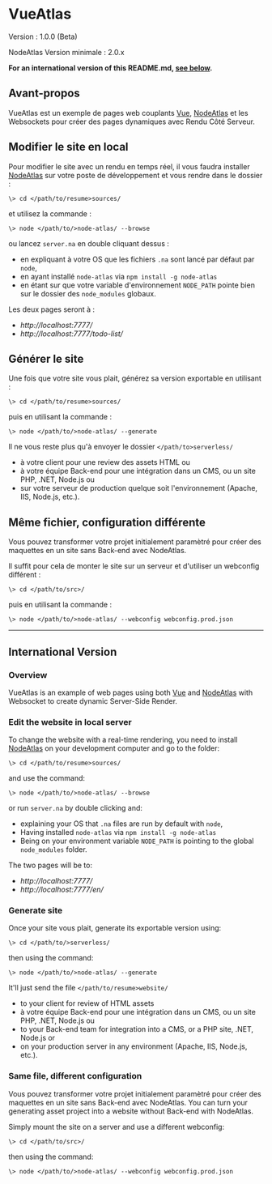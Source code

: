 # VueAtlas #

Version : 1.0.0 (Beta)

NodeAtlas Version minimale : 2.0.x

**For an international version of this README.md, [see below](#international-version).**



## Avant-propos ##

VueAtlas est un exemple de pages web couplants [Vue](http://www.vuejs.org/), [NodeAtlas](http://node-atlas.js.org/) et les Websockets pour créer des pages dynamiques avec Rendu Côté Serveur.



## Modifier le site en local ##

Pour modifier le site avec un rendu en temps réel, il vous faudra installer [NodeAtlas](http://node-atlas.js.org/) sur votre poste de développement et vous rendre dans le dossier :

```
\> cd </path/to/resume>sources/
```

et utilisez la commande :

```
\> node </path/to/>node-atlas/ --browse
```

ou lancez `server.na` en double cliquant dessus :
- en expliquant à votre OS que les fichiers `.na` sont lancé par défaut par `node`,
- en ayant installé `node-atlas` via `npm install -g node-atlas`
- en étant sur que votre variable d'environnement `NODE_PATH` pointe bien sur le dossier des `node_modules` globaux.

Les deux pages seront à :

- *http://localhost:7777/*
- *http://localhost:7777/todo-list/*



## Générer le site ##

Une fois que votre site vous plait, générez sa version exportable en utilisant :

```
\> cd </path/to/resume>sources/
```

puis en utilisant la commande :

```
\> node </path/to/>node-atlas/ --generate
```

Il ne vous reste plus qu'à envoyer le dossier `</path/to>serverless/` 
- à votre client pour une review des assets HTML ou
- à votre équipe Back-end pour une intégration dans un CMS, ou un site PHP, .NET, Node.js ou
- sur votre serveur de production quelque soit l'environnement (Apache, IIS, Node.js, etc.).



## Même fichier, configuration différente ##

Vous pouvez transformer votre projet initialement paramètré pour créer des maquettes en un site sans Back-end avec NodeAtlas.

Il suffit pour cela de monter le site sur un serveur et d'utiliser un webconfig différent :


```
\> cd </path/to/src>/
```

puis en utilisant la commande :

```
\> node </path/to/>node-atlas/ --webconfig webconfig.prod.json
```


-----


## International Version ##

### Overview ###

VueAtlas is an example of web pages using both [Vue](http://www.vuejs.org/) and [NodeAtlas](http://node-atlas.js.org/) with Websocket to create dynamic Server-Side Render.



### Edit the website in local server ###

To change the website with a real-time rendering, you need to install [NodeAtlas](http://node-atlas.js.org/) on your development computer and go to the folder:

```
\> cd </path/to/resume>sources/
```

and use the command:

```
\> node </path/to/>node-atlas/ --browse
```

or run `server.na` by double clicking and:
- explaining your OS that `.na` files are run by default with `node`,
- Having installed `node-atlas` via `npm install -g node-atlas`
- Being on your environment variable `NODE_PATH` is pointing to the global `node_modules` folder.

The two pages will be to:

- *http://localhost:7777/*
- *http://localhost:7777/en/*



### Generate site ###

Once your site vous plait, generate its exportable version using:

```
\> cd </path/to/>serverless/
```

then using the command:

```
\> node </path/to/>node-atlas/ --generate
```

It'll just send the file `</path/to/resume>website/` 
- to your client for review of HTML assets
- à votre équipe Back-end pour une intégration dans un CMS, ou un site PHP, .NET, Node.js ou
- to your Back-end team for integration into a CMS, or a PHP site, .NET, Node.js or
- on your production server in any environment (Apache, IIS, Node.js, etc.).



### Same file, different configuration ###

Vous pouvez transformer votre projet initialement paramètré pour créer des maquettes en un site sans Back-end avec NodeAtlas.
You can turn your generating asset project into a website without Back-end with NodeAtlas.

Simply mount the site on a server and use a different webconfig:


```
\> cd </path/to/src>/
```

then using the command:

```
\> node </path/to/>node-atlas/ --webconfig webconfig.prod.json
```
